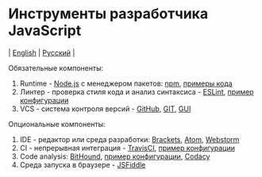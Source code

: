 # Инструменты разработчика JavaScript
| [English](README.md) | [Русский](README.ru.md) |

Обязательные компоненты:
  1. Runtime - [Node.js](https://nodejs.org/en/) с менеджером пакетов: [npm](https://www.npmjs.com/), [примеры кода](examples/example.js)
  2. Линтер - проверка стиля кода и анализ синтаксиса - [ESLint](http://eslint.org/), [пример конфигурации](examples/.eslintrc.yml)
  3. VCS - система контроля версий - [GitHub](https://github.com/), [GIT](https://git-scm.com/), [GUI](https://desktop.github.com/)

Опциональные компоненты:
  1. IDE - редактор или среда разработки: [Brackets](http://brackets.io/), [Atom](https://atom.io/), [Webstorm](https://www.jetbrains.com/webstorm/)
  2. CI - непрерывная интеграция - [TravisCI](https://travis-ci.org/), [пример конфигурации](examples/.travis.yml)
  3. Code analysis: [BitHound](https://www.bithound.io/), [пример конфигурации](examples/.bithoundrc), [Codacy](https://www.codacy.com/)
  4. Среда запуска в браузере - [JSFiddle](https://jsfiddle.net/)
